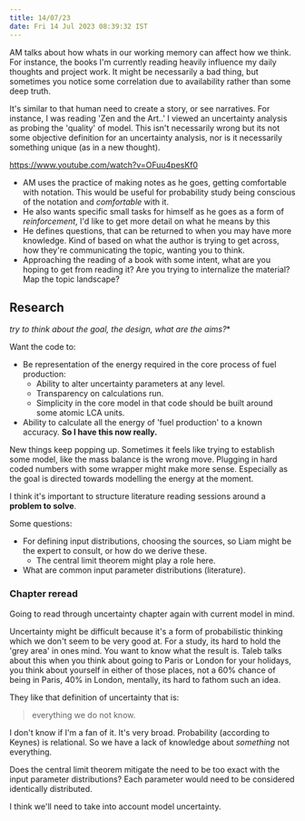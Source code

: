 ```yaml
---
title: 14/07/23
date: Fri 14 Jul 2023 08:39:32 IST
---
```


AM talks about how whats in our working memory can affect how we think. For instance, the books I'm currently reading
heavily influence my daily thoughts and project work. It might be necessarily a bad thing, but sometimes you notice some
correlation due to availability rather than some deep truth.

It's similar to that human need to create a story, or see narratives. For instance, I was reading 'Zen and the Art..' I
viewed an uncertainty analysis as probing the 'quality' of model. This isn't necessarily wrong but its not some
objective definition for an uncertainty analysis, nor is it necessarily something unique (as in a new thought).

https://www.youtube.com/watch?v=OFuu4pesKf0

* AM uses the practice of making notes as he goes, getting comfortable with notation. This would be useful for
  probability study being conscious of the notation and _comfortable_ with it.
* He also wants specific small tasks for himself as he goes as a form of _reinforcement_, I'd like to get more detail on what he means by this
* He defines questions, that can be returned to when you may have more knowledge. Kind of based on what the author is
  trying to get across, how they're communicating the topic, wanting you to think.
* Approaching the reading of a book with some intent, what are you hoping to get from reading it? Are you trying to
  internalize the material? Map the topic landscape?

## Research

*try to think about the goal, the design, what are the aims?**

Want the code to:

* Be representation of the energy required in the core process of fuel production:
    * Ability to alter uncertainty parameters at any level.
    * Transparency on calculations run.
    * Simplicity in the core model in that code should be built around some atomic LCA units.
* Ability to calculate all the energy of 'fuel production' to a known accuracy. **So I have this now really.**

New things keep popping up. Sometimes it feels like trying to establish some model, like the mass balance is the wrong
move. Plugging in hard coded numbers with some wrapper might make more sense. Especially as the goal is directed towards
modelling the energy at the moment.

I think it's important to structure literature reading sessions around a **problem to solve**. 

Some questions:

* For defining input distributions, choosing the sources, so Liam might be the expert to consult, or how do we derive
  these.
    * The central limit theorem might play a role here.
* What are common input parameter distributions (literature).

### Chapter reread

Going to read through uncertainty chapter again with current model in mind.

Uncertainty might be difficult because it's a form of probabilistic thinking which we don't seem to be very good at. For a
study, its hard to hold the 'grey area' in ones mind. You want to know what the result is. Taleb talks about this when
you think about going to Paris or London for your holidays, you think about yourself in either of those places, not a
60% chance of being in Paris, 40% in London, mentally, its hard to fathom such an idea.

They like that definition of uncertainty that is:

> everything we do not know.

I don't know if I'm a fan of it. It's very broad. Probability (according to Keynes) is relational. So we have a lack of
knowledge about _something_ not everything.

Does the central limit theorem mitigate the need to be too exact with the input parameter distributions? Each parameter
would need to be considered identically distributed.

I think we'll need to take into account model uncertainty.

